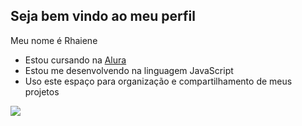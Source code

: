 ## Seja bem vindo ao meu perfil

 Meu nome é Rhaiene

- Estou cursando na [Alura](https://www.alura.com.br)
- Estou me desenvolvendo na linguagem JavaScript
- Uso este espaço para organização e compartilhamento de meus projetos


![](https://media1.tenor.com/m/4-2ipSO3LyAAAAAd/roger-guedes-corinthians-x-palmeiras.gif)



